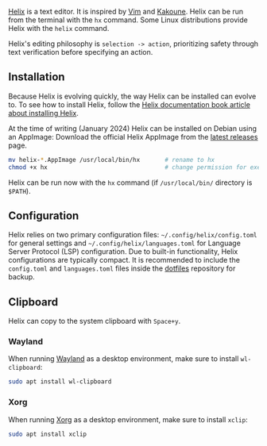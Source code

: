 [Helix](https://helix-editor.com/) is a text editor.
It is inspired by [Vim](https://www.vim.org/) and [Kakoune](https://kakoune.org/).
Helix can be run from the terminal with the `hx` command.
Some Linux distributions provide Helix with the `helix` command.

Helix's editing philosophy is `selection -> action`, prioritizing safety through text verification before specifying an action.

## Installation
Because Helix is evolving quickly, the way Helix can be installed can evolve to.
To see how to install Helix, follow the [Helix documentation book article about installing Helix](https://docs.helix-editor.com/install.html).

At the time of writing (January 2024) Helix can be installed on Debian using an AppImage:
Download the official Helix AppImage from the [latest releases](https://github.com/helix-editor/helix/releases/) page.
```sh
mv helix-*.AppImage /usr/local/bin/hx       # rename to hx
chmod +x hx                                 # change permission for executable mode
```

Helix can be run now with the `hx` command (if `/usr/local/bin/` directory is `$PATH`).

## Configuration
Helix relies on two primary configuration files: `~/.config/helix/config.toml` for general settings and `~/.config/helix/languages.toml` for Language Server Protocol (LSP) configuration.
Due to built-in functionality, Helix configurations are typically compact.
It is recommended to include the `config.toml` and `languages.toml` files inside the [dotfiles](dotfiles.md) repository for backup.

## Clipboard
Helix can copy to the system clipboard with `Space+y`.

### Wayland
When running [Wayland](https://wayland.freedesktop.org/) as a desktop environment, make sure to install `wl-clipboard`:
```sh
sudo apt install wl-clipboard
```

### Xorg
When running [Xorg](https://www.x.org/wiki/) as a desktop environment, make sure to install `xclip`:
```sh
sudo apt install xclip
```
